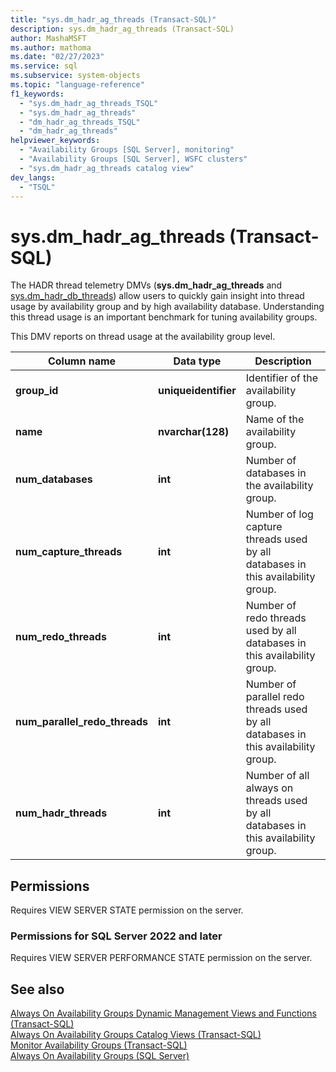 ```yaml
---
title: "sys.dm_hadr_ag_threads (Transact-SQL)"
description: sys.dm_hadr_ag_threads (Transact-SQL)
author: MashaMSFT
ms.author: mathoma
ms.date: "02/27/2023"
ms.service: sql
ms.subservice: system-objects
ms.topic: "language-reference"
f1_keywords:
  - "sys.dm_hadr_ag_threads_TSQL"
  - "sys.dm_hadr_ag_threads"
  - "dm_hadr_ag_threads_TSQL"
  - "dm_hadr_ag_threads"
helpviewer_keywords:
  - "Availability Groups [SQL Server], monitoring"
  - "Availability Groups [SQL Server], WSFC clusters"
  - "sys.dm_hadr_ag_threads catalog view"
dev_langs:
  - "TSQL"
---
```

# sys.dm_hadr_ag_threads (Transact-SQL)

The HADR thread telemetry DMVs (**sys.dm_hadr_ag_threads** and [sys.dm_hadr_db_threads](../../relational-databases/system-dynamic-management-views/sys-dm-hadr-db-threads-transact-sql.md)) allow users to quickly gain insight into thread usage by availability group and by high availability database. Understanding this thread usage is an important benchmark for tuning availability groups.

This DMV reports on thread usage at the availability group level.

|Column name|Data type|Description|  
|-----------------|---------------|-----------------|  
|**group_id**|**uniqueidentifier**|Identifier of the availability group.|
|**name**|**nvarchar(128)**|Name of the availability group.|
|**num_databases**|**int**|Number of databases in the availability group.|
|**num_capture_threads**|**int**|Number of log capture threads used by all databases in this availability group.|
|**num_redo_threads**|**int**|Number of redo threads used by all databases in this availability group.|
|**num_parallel_redo_threads**|**int**|Number of parallel redo threads used by all databases in this availability group.|
|**num_hadr_threads**|**int**|Number of all always on threads used by all databases in this availability group.|

## Permissions  

 Requires VIEW SERVER STATE permission on the server.  
  
### Permissions for SQL Server 2022 and later

Requires VIEW SERVER PERFORMANCE STATE permission on the server.

## See also  

 [Always On Availability Groups Dynamic Management Views and Functions &#40;Transact-SQL&#41;](../../relational-databases/system-dynamic-management-views/always-on-availability-groups-dynamic-management-views-functions.md)   
 [Always On Availability Groups Catalog Views &#40;Transact-SQL&#41;](../../relational-databases/system-catalog-views/always-on-availability-groups-catalog-views-transact-sql.md)   
 [Monitor Availability Groups &#40;Transact-SQL&#41;](../../database-engine/availability-groups/windows/monitor-availability-groups-transact-sql.md)   
 [Always On Availability Groups &#40;SQL Server&#41;](../../database-engine/availability-groups/windows/overview-of-always-on-availability-groups-sql-server.md)  
  
